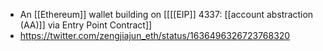 - An [[Ethereum]] wallet building on [[[[EIP]] 4337: [[account abstraction (AA)]] via Entry Point Contract]]
- https://twitter.com/zengjiajun_eth/status/1636496326723768320
